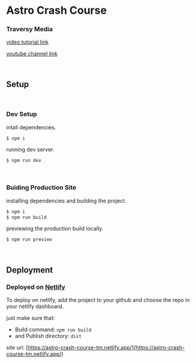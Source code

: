 # Astro Crash Course

### Traversy Media

[video tutorial link](https://www.youtube.com/watch?v=Oi9z5gfIHJs)

[youtube channel link](https://www.youtube.com/c/TraversyMedia)

<br>

## Setup

<br>

### Dev Setup

intall dependencies.

```powershell
$ npm i
```

running dev server.

```powershell
$ npm run dev
```

<br>

### Buiding Production Site

installing dependencies and building the project.

```powershell
$ npm i
$ npm run build
```

previewing the production build locally.

```powershell
$ npm run preview
```

<br>

## Deployment

### Deployed on [Netlify](https://www.netlify.com/)

To deploy on netlify, add the project to your github and choose the repo in your netlify dashboard.

just make sure that:

- Build command: `npm run build`
- and Publish directory: `dist`

site url:
[https://astro-crash-course-tm.netlify.app/](https://astro-crash-course-tm.netlify.app/)
